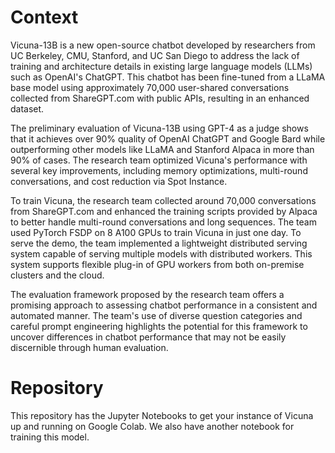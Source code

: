 # Context

Vicuna-13B is a new open-source chatbot developed by researchers from UC Berkeley, CMU, Stanford, and UC San Diego to address the lack of training and architecture details in existing large language models (LLMs) such as OpenAI's ChatGPT. This chatbot has been fine-tuned from a LLaMA base model using approximately 70,000 user-shared conversations collected from ShareGPT.com with public APIs, resulting in an enhanced dataset.

The preliminary evaluation of Vicuna-13B using GPT-4 as a judge shows that it achieves over 90% quality of OpenAI ChatGPT and Google Bard while outperforming other models like LLaMA and Stanford Alpaca in more than 90% of cases. The research team optimized Vicuna's performance with several key improvements, including memory optimizations, multi-round conversations, and cost reduction via Spot Instance.

To train Vicuna, the research team collected around 70,000 conversations from ShareGPT.com and enhanced the training scripts provided by Alpaca to better handle multi-round conversations and long sequences. The team used PyTorch FSDP on 8 A100 GPUs to train Vicuna in just one day. To serve the demo, the team implemented a lightweight distributed serving system capable of serving multiple models with distributed workers. This system supports flexible plug-in of GPU workers from both on-premise clusters and the cloud.

The evaluation framework proposed by the research team offers a promising approach to assessing chatbot performance in a consistent and automated manner. The team's use of diverse question categories and careful prompt engineering highlights the potential for this framework to uncover differences in chatbot performance that may not be easily discernible through human evaluation.

# Repository

This repository has the Jupyter Notebooks to get your instance of Vicuna up and running on Google Colab. We also have another notebook for training this model.

